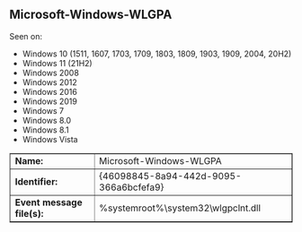 ## Microsoft-Windows-WLGPA

Seen on:
* Windows 10 (1511, 1607, 1703, 1709, 1803, 1809, 1903, 1909, 2004, 20H2)
* Windows 11 (21H2)
* Windows 2008
* Windows 2012
* Windows 2016
* Windows 2019
* Windows 7
* Windows 8.0
* Windows 8.1
* Windows Vista

<table border="1" class="docutils">
  <tbody>
    <tr>
      <td><b>Name:</b></td>
      <td>Microsoft-Windows-WLGPA</td>
    </tr>
    <tr>
      <td><b>Identifier:</b></td>
      <td>{46098845-8a94-442d-9095-366a6bcfefa9}</td>
    </tr>
    <tr>
      <td><b>Event message file(s):</b></td>
      <td>%systemroot%\system32\wlgpclnt.dll</td>
    </tr>
  </tbody>
</table>

&nbsp;


